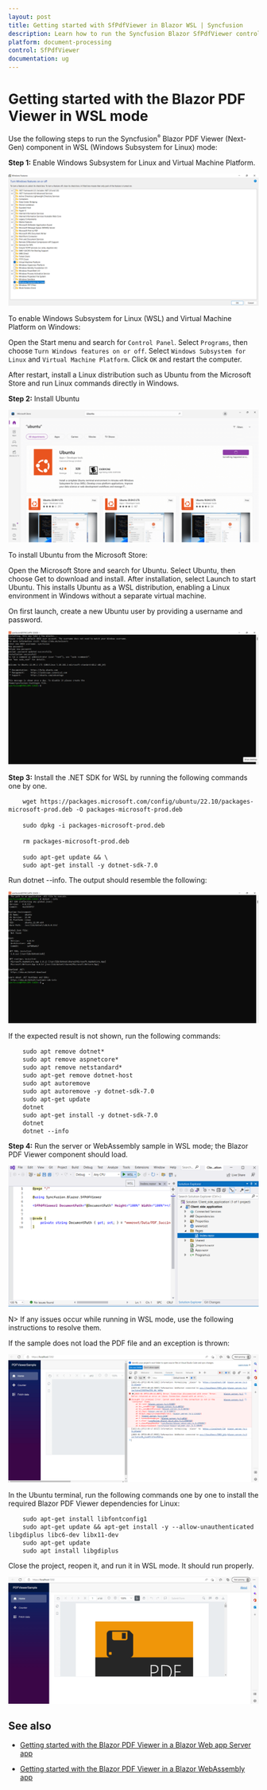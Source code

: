 ```yaml
---
layout: post
title: Getting started with SfPdfViewer in Blazor WSL | Syncfusion
description: Learn how to run the Syncfusion Blazor SfPdfViewer control in a Blazor app using Windows Subsystem for Linux (WSL).
platform: document-processing
control: SfPdfViewer
documentation: ug
---
```


# Getting started with the Blazor PDF Viewer in WSL mode

Use the following steps to run the Syncfusion<sup style="font-size:70%">&reg;</sup> Blazor PDF Viewer (Next-Gen) component in WSL (Windows Subsystem for Linux) mode:

**Step 1:** Enable Windows Subsystem for Linux and Virtual Machine Platform.

![Windows Features dialog with WSL and Virtual Machine Platform enabled](gettingstarted-images/turn-features.png)

To enable Windows Subsystem for Linux (WSL) and Virtual Machine Platform on Windows:

Open the Start menu and search for `Control Panel`. Select `Programs`, then choose `Turn Windows features on or off`. Select `Windows Subsystem for Linux` and `Virtual Machine Platform`. Click `OK` and restart the computer.

After restart, install a Linux distribution such as Ubuntu from the Microsoft Store and run Linux commands directly in Windows.

**Step 2:** Install Ubuntu

![Ubuntu install page in Microsoft Store](gettingstarted-images/ubuntu-install.png)

To install Ubuntu from the Microsoft Store:

Open the Microsoft Store and search for Ubuntu. Select Ubuntu, then choose Get to download and install. After installation, select Launch to start Ubuntu. This installs Ubuntu as a WSL distribution, enabling a Linux environment in Windows without a separate virtual machine.

On first launch, create a new Ubuntu user by providing a username and password.

![Ubuntu first-run prompt for username and password](gettingstarted-images/username-password.png)

**Step 3:** Install the .NET SDK for WSL by running the following commands one by one.

```
    wget https://packages.microsoft.com/config/ubuntu/22.10/packages-microsoft-prod.deb -O packages-microsoft-prod.deb

    sudo dpkg -i packages-microsoft-prod.deb

    rm packages-microsoft-prod.deb

    sudo apt-get update && \
    sudo apt-get install -y dotnet-sdk-7.0

```

Run dotnet --info. The output should resemble the following:

![Create-new-blazor-wsl-app](gettingstarted-images/dotnet-info.png)

If the expected result is not shown, run the following commands:

```
    sudo apt remove dotnet*
    sudo apt remove aspnetcore*
    sudo apt remove netstandard*
    sudo apt-get remove dotnet-host
    sudo apt autoremove
    sudo apt autoremove -y dotnet-sdk-7.0
    sudo apt-get update
    dotnet
    sudo apt-get install -y dotnet-sdk-7.0
    dotnet
    dotnet --info
```
**Step 4:** Run the server or WebAssembly sample in WSL mode; the Blazor PDF Viewer component should load.

![Blazor app running in WSL mode](gettingstarted-images/WSL-Mode.png)

N> If any issues occur while running in WSL mode, use the following instructions to resolve them.

If the sample does not load the PDF file and an exception is thrown:

![Exception shown when PDF fails to load](gettingstarted-images/exception.png)

In the Ubuntu terminal, run the following commands one by one to install the required Blazor PDF Viewer dependencies for Linux:

```
    sudo apt-get install libfontconfig1
    sudo apt-get update && apt-get install -y --allow-unauthenticated libgdiplus libc6-dev libx11-dev
    sudo apt-get update
    sudo apt install libgdiplus

```

Close the project, reopen it, and run it in WSL mode. It should run properly.

![Blazor PDF Viewer running successfully in WSL mode](gettingstarted-images/final.png)

## See also

* [Getting started with the Blazor PDF Viewer in a Blazor Web app Server app](./web-app)

* [Getting started with the Blazor PDF Viewer in a Blazor WebAssembly app](./web-assembly-application)

